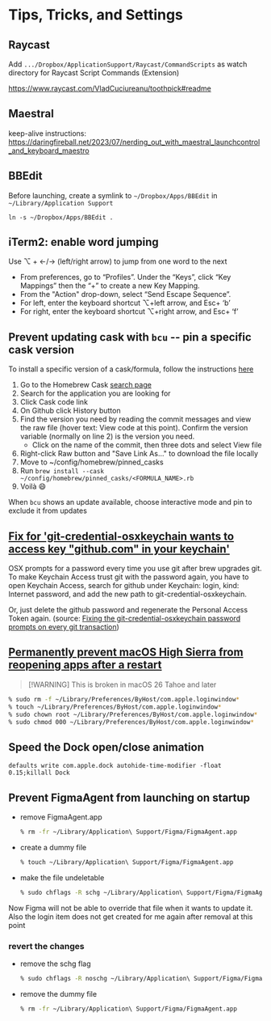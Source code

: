 # Tips, Tricks, and Settings

## Raycast

Add `.../Dropbox/ApplicationSupport/Raycast/CommandScripts` as watch directory for Raycast Script Commands (Extension)

https://www.raycast.com/VladCuciureanu/toothpick#readme

## Maestral

keep-alive instructions: https://daringfireball.net/2023/07/nerding_out_with_maestral_launchcontrol_and_keyboard_maestro

## BBEdit

Before launching, create a symlink to `~/Dropbox/Apps/BBEdit` in `~/Library/Application Support`

    ln -s ~/Dropbox/Apps/BBEdit .

## iTerm2: enable word jumping

Use ⌥ + <-/-> (left/right arrow) to jump from one word to the next

- From preferences, go to “Profiles”. Under the “Keys”, click “Key Mappings” then the “+” to create a new Key Mapping.
- From the "Action" drop-down, select “Send Escape Sequence”.
- For left, enter the keyboard shortcut ⌥+left arrow, and Esc+ ‘b’
- For right, enter the keyboard shortcut ⌥+right arrow, and Esc+ ‘f’

## Prevent updating cask with `bcu` -- pin a specific cask version

To install a specific version of a cask/formula, follow the instructions [here](https://stackoverflow.com/a/66477916/662731)

1. Go to the Homebrew Cask [search page](https://formulae.brew.sh/cask/)
1. Search for the application you are looking for
1. Click Cask code link
1. On Github click History button
1. Find the version you need by reading the commit messages and view the raw file (hover text: View code at this point). Confirm the version variable (normally on line 2) is the version you need.
    - Click on the name of the commit, then three dots and select View file
1. Right-click Raw button and "Save Link As..." to download the file locally
1. Move to ~/config/homebrew/pinned_casks
1. Run `brew install --cask ~/config/homebrew/pinned_casks/<FORMULA_NAME>.rb`
1. Voilà 😄

When `bcu` shows an update available, choose interactive mode and pin to exclude it from updates

## [Fix for 'git-credential-osxkeychain wants to access key "github.com" in your keychain'](https://stackoverflow.com/a/71936715/662731)

OSX prompts for a password every time you use git after brew upgrades git. To make Keychain Access trust git with the password again, you have to open Keychain Access, search for github under Keychain: login, kind: Internet password, and add the new path to git-credential-osxkeychain.

Or, just delete the github password and regenerate the Personal Access Token again. (source: [Fixing the git-credential-osxkeychain password prompts on every git transaction](https://dominoc925.blogspot.com/2019/11/fixing-git-credential-osxkeychain.html))

## [Permanently prevent macOS High Sierra from reopening apps after a restart](https://apple.stackexchange.com/a/309140/234778)

> [!WARNING] This is broken in macOS 26 Tahoe and later

```bash
% sudo rm -f ~/Library/Preferences/ByHost/com.apple.loginwindow*
% touch ~/Library/Preferences/ByHost/com.apple.loginwindow*
% sudo chown root ~/Library/Preferences/ByHost/com.apple.loginwindow*
% sudo chmod 000 ~/Library/Preferences/ByHost/com.apple.loginwindow*
```

## Speed the Dock open/close animation

`defaults write com.apple.dock autohide-time-modifier -float 0.15;killall Dock`

## Prevent FigmaAgent from launching on startup

- remove FigmaAgent.app

    ```bash
    % rm -fr ~/Library/Application\ Support/Figma/FigmaAgent.app
    ```

- create a dummy file

    ```bash
    % touch ~/Library/Application\ Support/Figma/FigmaAgent.app
    ```

- make the file undeletable

    ```bash
    % sudo chflags -R schg ~/Library/Application\ Support/Figma/FigmaAgent.app
    ```

Now Figma will not be able to override that file when it wants to update it. Also the login item does not get created for me again after removal at this point

### revert the changes

- remove the schg flag

    ```bash
    % sudo chflags -R noschg ~/Library/Application\ Support/Figma/FigmaAgent.app
    ```

- remove the dummy file

    ```bash
    % rm -fr ~/Library/Application\ Support/Figma/FigmaAgent.app
    ```
